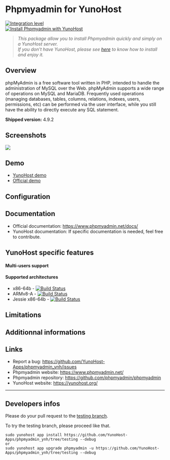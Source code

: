 # Phpmyadmin for YunoHost

[![Integration level](https://dash.yunohost.org/integration/phpmyadmin.svg)](https://dash.yunohost.org/appci/app/phpmyadmin)  
[![Install Phpmyadmin with YunoHost](https://install-app.yunohost.org/install-with-yunohost.png)](https://install-app.yunohost.org/?app=phpmyadmin)

> *This package allow you to install Phpmyadmin quickly and simply on a YunoHost server.  
If you don't have YunoHost, please see [here](https://yunohost.org/#/install) to know how to install and enjoy it.*

## Overview

phpMyAdmin is a free software tool written in PHP, intended to handle the administration of MySQL over the Web. phpMyAdmin supports a wide range of operations on MySQL and MariaDB. Frequently used operations (managing databases, tables, columns, relations, indexes, users, permissions, etc) can be performed via the user interface, while you still have the ability to directly execute any SQL statement.

**Shipped version:** 4.9.2

## Screenshots

![](https://www.phpmyadmin.net/static/images/screenshots/structure.png)

## Demo

* [YunoHost demo](https://demo.yunohost.org/phpmyadmin/)
* [Official demo](https://demo.phpmyadmin.net/master-config/)

## Configuration

## Documentation

 * Official documentation: https://www.phpmyadmin.net/docs/
 * YunoHost documentation: If specific documentation is needed, feel free to contribute.

## YunoHost specific features

#### Multi-users support

#### Supported architectures

* x86-64b - [![Build Status](https://ci-apps.yunohost.org/ci/logs/phpmyadmin%20%28Apps%29.svg)](https://ci-apps.yunohost.org/ci/apps/phpmyadmin/)
* ARMv8-A - [![Build Status](https://ci-apps-arm.yunohost.org/ci/logs/phpmyadmin%20%28Apps%29.svg)](https://ci-apps-arm.yunohost.org/ci/apps/phpmyadmin/)
* Jessie x86-64b - [![Build Status](https://ci-stretch.nohost.me/ci/logs/phpmyadmin%20%28Apps%29.svg)](https://ci-stretch.nohost.me/ci/apps/phpmyadmin/)

## Limitations

## Additionnal informations

## Links

 * Report a bug: https://github.com/YunoHost-Apps/phpmyadmin_ynh/issues
 * Phpmyadmin website: https://www.phpmyadmin.net/
 * Phpmyadmin repository: https://github.com/phpmyadmin/phpmyadmin
 * YunoHost website: https://yunohost.org/

---

Developers infos
----------------

Please do your pull request to the [testing branch](https://github.com/YunoHost-Apps/phpmyadmin_ynh/tree/testing).

To try the testing branch, please proceed like that.
```
sudo yunohost app install https://github.com/YunoHost-Apps/phpmyadmin_ynh/tree/testing --debug
or
sudo yunohost app upgrade phpmyadmin -u https://github.com/YunoHost-Apps/phpmyadmin_ynh/tree/testing --debug
```
